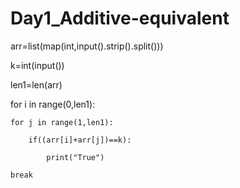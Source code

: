 # Day1_Additive-equivalent

arr=list(map(int,input().strip().split()))

k=int(input())

len1=len(arr)

for i in range(0,len1):

    for j in range(1,len1):

        if((arr[i]+arr[j])==k):

            print("True")

    break
